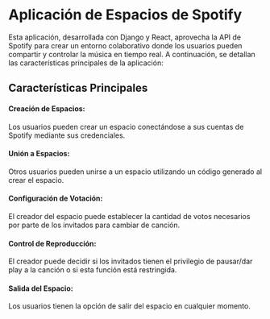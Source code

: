 # Aplicación de Espacios de Spotify

Esta aplicación, desarrollada con Django y React, aprovecha la API de Spotify para crear un entorno colaborativo donde los usuarios pueden compartir y controlar la música en tiempo real. A continuación, se detallan las características principales de la aplicación:

## Características Principales


#### Creación de Espacios:
Los usuarios pueden crear un espacio conectándose a sus cuentas de Spotify mediante sus credenciales.

#### Unión a Espacios:
Otros usuarios pueden unirse a un espacio utilizando un código generado al crear el espacio.

#### Configuración de Votación:
El creador del espacio puede establecer la cantidad de votos necesarios por parte de los invitados para cambiar de canción.

#### Control de Reproducción:
El creador puede decidir si los invitados tienen el privilegio de pausar/dar play a la canción o si esta función está restringida.

#### Salida del Espacio:
Los usuarios tienen la opción de salir del espacio en cualquier momento.
